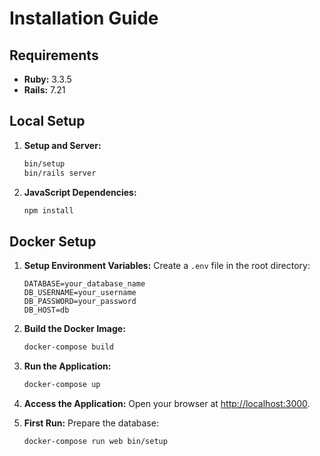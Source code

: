 # Installation Guide

## Requirements

- **Ruby:** 3.3.5
- **Rails:** 7.21

## Local Setup

1. **Setup and Server:**
    ```bash
    bin/setup
    bin/rails server
    ```

2. **JavaScript Dependencies:**
    ```bash
    npm install
    ```

## Docker Setup

1. **Setup Environment Variables:** Create a `.env` file in the root directory:
    ```
    DATABASE=your_database_name
    DB_USERNAME=your_username
    DB_PASSWORD=your_password
    DB_HOST=db
    ```

2. **Build the Docker Image:**
    ```bash
    docker-compose build
    ```

3. **Run the Application:**
    ```bash
    docker-compose up
    ```

4. **Access the Application:** Open your browser at [http://localhost:3000](http://localhost:3000).

5. **First Run:** Prepare the database:
    ```bash
    docker-compose run web bin/setup
    ```
